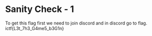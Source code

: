 # Sanity Check - 1
To get this flag first we need to join discord and in discord go to flag.
ictf{L3t_7h3_G4me5_b3G1n}
